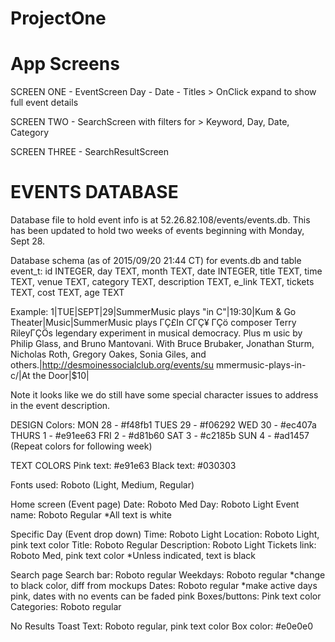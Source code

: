 # ProjectOne

# App Screens
SCREEN ONE - EventScreen
  Day - Date - Titles
    > OnClick expand to show full event details

SCREEN TWO - SearchScreen with filters for
    > Keyword, Day, Date, Category
    
SCREEN THREE - SearchResultScreen

# EVENTS DATABASE
Database file to hold event info is at 52.26.82.108/events/events.db. This has been updated to hold two weeks of events beginning with Monday, Sept 28.

Database schema (as of 2015/09/20 21:44 CT) for events.db and table event_t:
id INTEGER, day TEXT, month TEXT, date INTEGER, title TEXT, time TEXT, venue TEXT, category TEXT, description TEXT, e_link TEXT, tickets TEXT, cost TEXT, age TEXT

  Example:
  1|TUE|SEPT|29|SummerMusic plays "in C"|19:30|Kum & Go Theater|Music|SummerMusic plays ΓÇ£In CΓÇ¥ ΓÇö composer Terry RileyΓÇÖs legendary experiment in musical democracy. Plus m
  usic by Philip Glass, and Bruno Mantovani. With Bruce Brubaker, Jonathan Sturm, Nicholas Roth, Gregory Oakes, Sonia Giles, and others.|http://desmoinessocialclub.org/events/su
  mmermusic-plays-in-c/|At the Door|$10|

Note it looks like we do still have some special character issues to address in the event description.

DESIGN
Colors:
MON 28 - #f48fb1
TUES 29 - #f06292
WED 30 - #ec407a
THURS 1 - #e91ee63
FRI 2 - #d81b60
SAT 3 - #c2185b
SUN 4 - #ad1457
(Repeat colors for following week)

TEXT COLORS
Pink text: #e91e63
Black text: #030303

Fonts used:
Roboto (Light, Medium, Regular)

Home screen (Event page) 
Date: Roboto Med
Day: Roboto Light
Event name: Roboto Regular
*All text is white

Specific Day (Event drop down)
Time: Roboto Light
Location: Roboto Light, pink text color
Title: Roboto Regular
Description: Roboto Light
Tickets link: Roboto Med, pink text color
*Unless indicated, text is black

Search page
Search bar: Roboto regular
Weekdays: Roboto regular *change to black color, diff from mockups
Dates: Roboto regular *make active days pink, dates with no events can be faded pink
Boxes/buttons: Pink text color
Categories: Roboto regular

No Results Toast
Text: Roboto regular, pink text color
Box color: #e0e0e0
